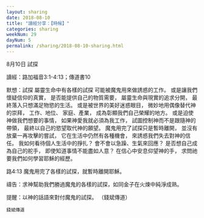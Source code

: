 ```yaml
---
layout: sharing
date: 2018-08-10
title: "讀經分享：【時候】"
categories: sharing
weekNum: 29
dayNum: 5
permalink: /sharing/2018-08-10-sharing.html
---
```

8月10日 試探

讀經：路加福音3:1-4:13；傳道書10

默想：試探
屬靈生命中有各樣的試探
可能被魔鬼用來做誘惑的工作。
或是讓我們懷疑信仰的真實，
是否能提供自己的物質需要，
屬靈生命與現實的追求分開，
最終落入只想滿足物慾的生活。
或是被世界的美好迷惑眼目，
微妙地用偶像替代神的崇拜，
工作、地位、 家庭、產業，
成為彰顯我們自己榮耀的地方。
或是迫使神做我們想要的事情，
如果神愛我就必須為我工作，
試圖控制神而不是跟隨神的帶領，
最終以自己的慾望取代神的願望。
魔鬼用完了試探只是暫時離開，
並沒有放棄一再攻擊的嘗試，
它在生活中仍然有各種機會，
來誘惑我們失去對神的信任。
我如何看待個人生活中的掙扎？
會不會以急躁、生氣來回應？
是否想自己成為自己的舵手，
即使知道事情不能盡如人意？
在信心中安息仰望神的手，
求問祂要我們如何學習耶穌的經歷。

路4:13 魔鬼用完了各樣的試探，就暫時離開耶穌。

禱告：求神幫助我們勝過魔鬼的各樣的試探，如同金子在火煉中純淨成熟。

提醒：以神的話語來對付魔鬼的試探。
（錢斌傳道）

`錢斌傳道`
